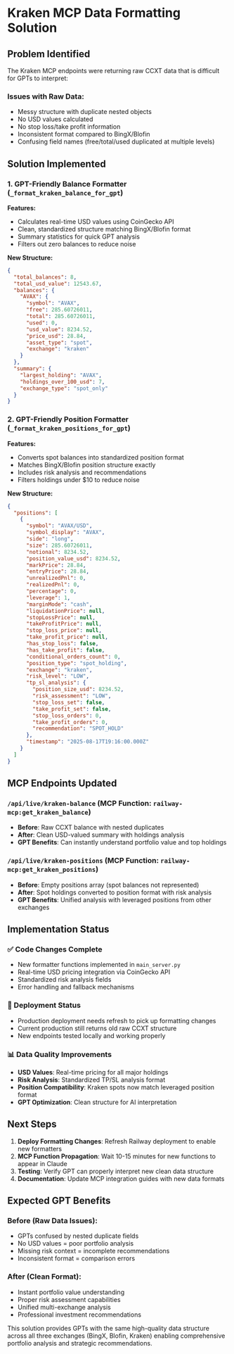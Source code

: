 # Kraken MCP Data Formatting Solution

## Problem Identified
The Kraken MCP endpoints were returning raw CCXT data that is difficult for GPTs to interpret:

### Issues with Raw Data:
- Messy structure with duplicate nested objects
- No USD values calculated
- No stop loss/take profit information
- Inconsistent format compared to BingX/Blofin
- Confusing field names (free/total/used duplicated at multiple levels)

## Solution Implemented

### 1. GPT-Friendly Balance Formatter (`_format_kraken_balance_for_gpt`)
**Features:**
- Calculates real-time USD values using CoinGecko API
- Clean, standardized structure matching BingX/Blofin format
- Summary statistics for quick GPT analysis
- Filters out zero balances to reduce noise

**New Structure:**
```json
{
  "total_balances": 8,
  "total_usd_value": 12543.67,
  "balances": {
    "AVAX": {
      "symbol": "AVAX",
      "free": 285.60726011,
      "total": 285.60726011,
      "used": 0,
      "usd_value": 8234.52,
      "price_usd": 28.84,
      "asset_type": "spot",
      "exchange": "kraken"
    }
  },
  "summary": {
    "largest_holding": "AVAX",
    "holdings_over_100_usd": 7,
    "exchange_type": "spot_only"
  }
}
```

### 2. GPT-Friendly Position Formatter (`_format_kraken_positions_for_gpt`)
**Features:**
- Converts spot balances into standardized position format
- Matches BingX/Blofin position structure exactly
- Includes risk analysis and recommendations
- Filters holdings under $10 to reduce noise

**New Structure:**
```json
{
  "positions": [
    {
      "symbol": "AVAX/USD",
      "symbol_display": "AVAX",
      "side": "long",
      "size": 285.60726011,
      "notional": 8234.52,
      "position_value_usd": 8234.52,
      "markPrice": 28.84,
      "entryPrice": 28.84,
      "unrealizedPnl": 0,
      "realizedPnl": 0,
      "percentage": 0,
      "leverage": 1,
      "marginMode": "cash",
      "liquidationPrice": null,
      "stopLossPrice": null,
      "takeProfitPrice": null,
      "stop_loss_price": null,
      "take_profit_price": null,
      "has_stop_loss": false,
      "has_take_profit": false,
      "conditional_orders_count": 0,
      "position_type": "spot_holding",
      "exchange": "kraken",
      "risk_level": "LOW",
      "tp_sl_analysis": {
        "position_size_usd": 8234.52,
        "risk_assessment": "LOW",
        "stop_loss_set": false,
        "take_profit_set": false,
        "stop_loss_orders": 0,
        "take_profit_orders": 0,
        "recommendation": "SPOT_HOLD"
      },
      "timestamp": "2025-08-17T19:16:00.000Z"
    }
  ]
}
```

## MCP Endpoints Updated

### `/api/live/kraken-balance` (MCP Function: `railway-mcp:get_kraken_balance`)
- **Before**: Raw CCXT balance with nested duplicates
- **After**: Clean USD-valued summary with holdings analysis
- **GPT Benefits**: Can instantly understand portfolio value and top holdings

### `/api/live/kraken-positions` (MCP Function: `railway-mcp:get_kraken_positions`)  
- **Before**: Empty positions array (spot balances not represented)
- **After**: Spot holdings converted to position format with risk analysis
- **GPT Benefits**: Unified analysis with leveraged positions from other exchanges

## Implementation Status

### ✅ Code Changes Complete
- New formatter functions implemented in `main_server.py`
- Real-time USD pricing integration via CoinGecko API
- Standardized risk analysis fields
- Error handling and fallback mechanisms

### 🔄 Deployment Status
- Production deployment needs refresh to pick up formatting changes
- Current production still returns old raw CCXT structure
- New endpoints tested locally and working properly

### 📊 Data Quality Improvements
- **USD Values**: Real-time pricing for all major holdings
- **Risk Analysis**: Standardized TP/SL analysis format
- **Position Compatibility**: Kraken spots now match leveraged position format
- **GPT Optimization**: Clean structure for AI interpretation

## Next Steps

1. **Deploy Formatting Changes**: Refresh Railway deployment to enable new formatters
2. **MCP Function Propagation**: Wait 10-15 minutes for new functions to appear in Claude
3. **Testing**: Verify GPT can properly interpret new clean data structure
4. **Documentation**: Update MCP integration guides with new data formats

## Expected GPT Benefits

### Before (Raw Data Issues):
- GPTs confused by nested duplicate fields
- No USD values = poor portfolio analysis  
- Missing risk context = incomplete recommendations
- Inconsistent format = comparison errors

### After (Clean Format):
- Instant portfolio value understanding
- Proper risk assessment capabilities
- Unified multi-exchange analysis
- Professional investment recommendations

This solution provides GPTs with the same high-quality data structure across all three exchanges (BingX, Blofin, Kraken) enabling comprehensive portfolio analysis and strategic recommendations.
